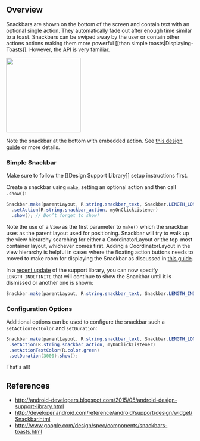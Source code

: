 ## Overview

Snackbars are shown on the bottom of the screen and contain text with an optional single action. They automatically fade out after enough time similar to a toast. Snackbars can be swiped away by the user or contain other actions actions making them more powerful [[than simple toasts|Displaying-Toasts]]. However, the API is very familiar.

<img src="http://i.imgur.com/JSdKnP2.png" width="200" />

Note the snackbar at the bottom with embedded action. See [this design guide](http://www.google.com/design/spec/components/snackbars-toasts.html) or more details.

### Simple Snackbar

Make sure to follow the [[Design Support Library]] setup instructions first.

Create a snackbar using `make`, setting an optional action and then call `.show()`: 

```java
Snackbar.make(parentLayout, R.string.snackbar_text, Snackbar.LENGTH_LONG)
  .setAction(R.string.snackbar_action, myOnClickListener)
  .show(); // Don’t forget to show!
```

Note the use of a `View` as the first parameter to `make()` which the snackbar uses as the parent layout used for positioning.  Snackbar will try to walk up the view hierarchy searching for either a CoordinatorLayout or the top-most container layout, whichever comes first.  Adding a CoordinatorLayout in the view hierarchy is helpful in cases where the floating action buttons needs to moved to make room for displaying the Snackbar as discussed in [this guide](http://guides.codepath.com/android/Handling-Scrolls-with-CoordinatorLayout#floating-action-buttons-and-snackbars).

In a [recent update](https://plus.google.com/+AndroidDevelopers/posts/XTtNCPviwpj) of the support library, you can now specify `LENGTH_INDEFINITE` that will continue to show the Snackbar until it is dismissed or another one is shown:

```java
Snackbar.make(parentLayout, R.string.snackbar_text, Snackbar.LENGTH_INDEFINITE).show();
```

### Configuration Options

Additional options can be used to configure the snackbar such a `setActionTextColor` and `setDuration`:

```java
Snackbar.make(parentLayout, R.string.snackbar_text, Snackbar.LENGTH_LONG)
 .setAction(R.string.snackbar_action, myOnClickListener)
 .setActionTextColor(R.color.green)
 .setDuration(3000).show();
```


That's all!

## References

* <http://android-developers.blogspot.com/2015/05/android-design-support-library.html>
* <http://developer.android.com/reference/android/support/design/widget/Snackbar.html>
* <http://www.google.com/design/spec/components/snackbars-toasts.html>